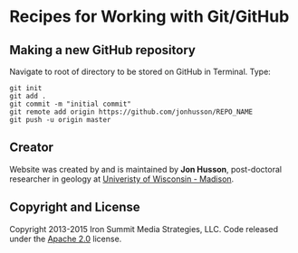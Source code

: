 # Recipes for Working with Git/GitHub

## Making a new GitHub repository

Navigate to root of directory to be stored on GitHub in Terminal. Type:

````
git init
git add .
git commit -m "initial commit"
git remote add origin https://github.com/jonhusson/REPO_NAME
git push -u origin master
````


## Creator

Website was created by and is maintained by **Jon Husson**, post-doctoral researcher in geology at [Univeristy of Wisconsin - Madison](http://geoscience.wisc.edu/geoscience/).

## Copyright and License

Copyright 2013-2015 Iron Summit Media Strategies, LLC. Code released under the [Apache 2.0](https://github.com/IronSummitMedia/startbootstrap-bare/blob/gh-pages/LICENSE) license.